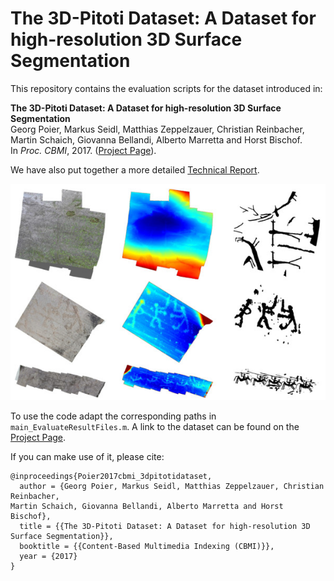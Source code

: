 # The 3D-Pitoti Dataset: A Dataset for high-resolution 3D Surface Segmentation

This repository contains the evaluation scripts for the dataset introduced in:  

**The 3D-Pitoti Dataset: A Dataset for high-resolution 3D Surface Segmentation**  
Georg Poier, Markus Seidl, Matthias Zeppelzauer, Christian Reinbacher, Martin Schaich, Giovanna Bellandi, Alberto Marretta and Horst Bischof.  
In *Proc. CBMI*, 2017. 
([Project Page](https://www.tugraz.at/institute/icg/research/team-bischof/lrs/downloads/3dpitotidataset/)).

We have also put together a more detailed [Technical Report](https://files.icg.tugraz.at/f/130d433de1/).

![Dataset samples](/doc/3dpitotidataset_samples.jpg)

To use the code adapt the corresponding paths in `main_EvaluateResultFiles.m`. 
A link to the dataset can be found on the 
[Project Page](https://www.tugraz.at/institute/icg/research/team-bischof/lrs/downloads/3dpitotidataset/).

If you can make use of it, please cite:
```
@inproceedings{Poier2017cbmi_3dpitotidataset,  
  author = {Georg Poier, Markus Seidl, Matthias Zeppelzauer, Christian Reinbacher, 
Martin Schaich, Giovanna Bellandi, Alberto Marretta and Horst Bischof},  
  title = {{The 3D-Pitoti Dataset: A Dataset for high-resolution 3D Surface Segmentation}},  
  booktitle = {{Content-Based Multimedia Indexing (CBMI)}},  
  year = {2017}
}
```
